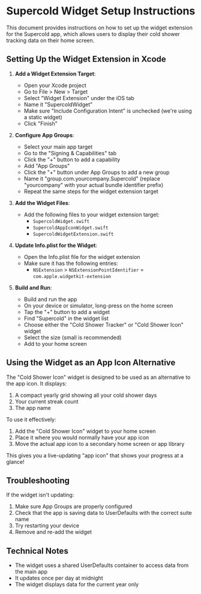 # Supercold Widget Setup Instructions

This document provides instructions on how to set up the widget extension for the Supercold app, which allows users to display their cold shower tracking data on their home screen.

## Setting Up the Widget Extension in Xcode

1. **Add a Widget Extension Target**:
   - Open your Xcode project
   - Go to File > New > Target
   - Select "Widget Extension" under the iOS tab
   - Name it "SupercoldWidget"
   - Make sure "Include Configuration Intent" is unchecked (we're using a static widget)
   - Click "Finish"

2. **Configure App Groups**:
   - Select your main app target
   - Go to the "Signing & Capabilities" tab
   - Click the "+" button to add a capability
   - Add "App Groups"
   - Click the "+" button under App Groups to add a new group
   - Name it "group.com.yourcompany.Supercold" (replace "yourcompany" with your actual bundle identifier prefix)
   - Repeat the same steps for the widget extension target

3. **Add the Widget Files**:
   - Add the following files to your widget extension target:
     - `SupercoldWidget.swift`
     - `SupercoldAppIconWidget.swift`
     - `SupercoldWidgetExtension.swift`

4. **Update Info.plist for the Widget**:
   - Open the Info.plist file for the widget extension
   - Make sure it has the following entries:
     - `NSExtension` > `NSExtensionPointIdentifier` = `com.apple.widgetkit-extension`

5. **Build and Run**:
   - Build and run the app
   - On your device or simulator, long-press on the home screen
   - Tap the "+" button to add a widget
   - Find "Supercold" in the widget list
   - Choose either the "Cold Shower Tracker" or "Cold Shower Icon" widget
   - Select the size (small is recommended)
   - Add to your home screen

## Using the Widget as an App Icon Alternative

The "Cold Shower Icon" widget is designed to be used as an alternative to the app icon. It displays:

1. A compact yearly grid showing all your cold shower days
2. Your current streak count
3. The app name

To use it effectively:

1. Add the "Cold Shower Icon" widget to your home screen
2. Place it where you would normally have your app icon
3. Move the actual app icon to a secondary home screen or app library

This gives you a live-updating "app icon" that shows your progress at a glance!

## Troubleshooting

If the widget isn't updating:

1. Make sure App Groups are properly configured
2. Check that the app is saving data to UserDefaults with the correct suite name
3. Try restarting your device
4. Remove and re-add the widget

## Technical Notes

- The widget uses a shared UserDefaults container to access data from the main app
- It updates once per day at midnight
- The widget displays data for the current year only 